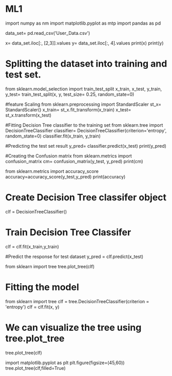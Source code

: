 # ML1
import numpy as nm
import matplotlib.pyplot as mtp
import pandas as pd

data_set= pd.read_csv('User_Data.csv')

x= data_set.iloc[:, [2,3]].values
y= data_set.iloc[:, 4].values
print(x)
print(y)

# Splitting the dataset into training and test set.
from sklearn.model_selection import train_test_split
x_train, x_test, y_train, y_test= train_test_split(x, y, test_size= 0.25, random_state=0)

#feature Scaling
from sklearn.preprocessing import StandardScaler
st_x= StandardScaler()
x_train= st_x.fit_transform(x_train)
x_test= st_x.transform(x_test)

#Fitting Decision Tree classifier to the training set
from sklearn.tree import DecisionTreeClassifier
classifier= DecisionTreeClassifier(criterion='entropy', random_state=0)
classifier.fit(x_train, y_train)

#Predicting the test set result
y_pred= classifier.predict(x_test)
print(y_pred)

#Creating the Confusion matrix
from sklearn.metrics import confusion_matrix
cm= confusion_matrix(y_test, y_pred)
print(cm)

from sklearn.metrics import accuracy_score
accuracy=accuracy_score(y_test,y_pred)
print(accuracy)

# Create Decision Tree classifer object
clf = DecisionTreeClassifier()

# Train Decision Tree Classifer
clf = clf.fit(x_train,y_train)

#Predict the response for test dataset
y_pred = clf.predict(x_test)

from sklearn import tree
tree.plot_tree(clf)

# Fitting the model
from sklearn import tree
clf = tree.DecisionTreeClassifier(criterion = 'entropy')
clf = clf.fit(x, y)

# We can visualize the tree using tree.plot_tree
tree.plot_tree(clf)

import matplotlib.pyplot as plt
plt.figure(figsize=(45,60))
tree.plot_tree(clf,filled=True)

